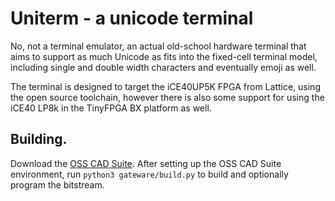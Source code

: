 # Uniterm - a unicode terminal

No, not a terminal emulator, an actual old-school hardware terminal that
aims to support as much Unicode as fits into the fixed-cell terminal model,
including single and double width characters and eventually emoji as well.

The terminal is designed to target the iCE40UP5K FPGA from Lattice, using
the open source toolchain, however there is also some support for using
the iCE40 LP8k in the TinyFPGA BX platform as well.

## Building.

Download the [OSS CAD Suite](https://github.com/YosysHQ/oss-cad-suite-build/releases).
After setting up the OSS CAD Suite environment, run `python3 gateware/build.py`
to build and optionally program the bitstream.

